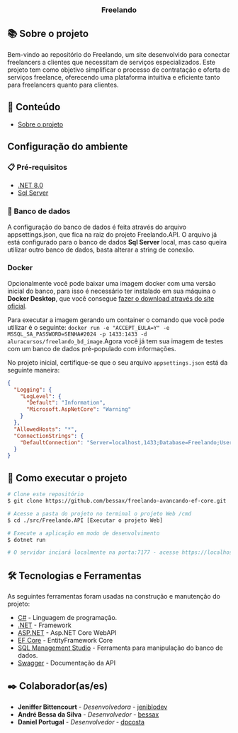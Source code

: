 <h3 align="center">Freelando</h3>

## 📚 Sobre o projeto

Bem-vindo ao repositório do Freelando, um site desenvolvido para conectar freelancers a clientes que necessitam de serviços especializados. Este projeto tem como objetivo simplificar o processo de contratação e oferta de serviços freelance, oferecendo uma plataforma intuitiva e eficiente tanto para freelancers quanto para clientes.

## 📝 Conteúdo

- [Sobre o projeto](#-sobre-o-projeto)

## Configuração do ambiente

### 📋 Pré-requisitos

- [.NET 8.0](https://dotnet.microsoft.com/download/dotnet/8.0)
- [Sql Server](https://www.microsoft.com/pt-br/sql-server/sql-server-downloads)

### 🎲 Banco de dados
A configuração do banco de dados é feita através do arquivo appsettings.json, que fica na raiz do projeto Freelando.API. 
O arquivo já está configurado para o banco de dados **Sql Server** local, mas caso queira utilizar outro banco de dados, basta alterar a string de conexão.

### Docker
Opcionalmente você pode baixar uma imagem docker com uma versão inicial do banco, para isso é necessário ter instalado em sua máquina o **Docker Desktop**, que você consegue [fazer o download através do site oficial](https://www.docker.com/products/docker-desktop/).

Para executar a imagem gerando um container o comando que você pode utilizar é o seguinte:
`docker run -e "ACCEPT_EULA=Y" -e MSSQL_SA_PASSWORD=SENHA#2024 -p 1433:1433 -d aluracursos/freelando_bd_image`.Agora você já tem sua imagem de testes com um banco de dados pré-populado com informações.

No projeto inicial, certifique-se que o seu arquivo `appsettings.json` está da seguinte maneira:
```jSON
{
  "Logging": {
    "LogLevel": {
      "Default": "Information",
      "Microsoft.AspNetCore": "Warning"
    }
  },
  "AllowedHosts": "*",
  "ConnectionStrings": {    
    "DefaultConnection": "Server=localhost,1433;Database=Freelando;User Id=sa;Password=SENHA#2024;Encrypt=false;TrustServerCertificate=true;MultipleActiveResultSets=true;"
  }
}

```

## 🚀 Como executar o projeto

```bash
# Clone este repositório
$ git clone https://github.com/bessax/freelando-avancando-ef-core.git

# Acesse a pasta do projeto no terminal o projeto Web /cmd
$ cd ./src/Freelando.API [Executar o projeto Web]

# Execute a aplicação em modo de desenvolvimento
$ dotnet run

# O servidor inciará localmente na porta:7177 - acesse https://localhost:7177
```

## 🛠 Tecnologias e Ferramentas

As seguintes ferramentas foram usadas na construção e manutenção do projeto:

- [C#](https://docs.microsoft.com/pt-br/dotnet/csharp/) - Linguagem de programação.
- [.NET](https://docs.microsoft.com/pt-br/dotnet/) - Framework
- [ASP.NET](https://dotnet.microsoft.com/en-us/apps/aspnet/apis) - Asp.NET Core WebAPI
- [EF Core](https://learn.microsoft.com/en-us/ef/core/) - EntityFramework Core
- [SQL Management Studio](https://learn.microsoft.com/en-us/sql/ssms/download-sql-server-management-studio-ssms?view=sql-server-ver16) - Ferramenta para manipulação do banco de dados.
- [Swagger](https://swagger.io/) - Documentação da API

## ✒️ Colaborador(as/es)

- **Jeniffer Bittencourt** - _Desenvolvedora_  - [jeniblodev ](https://github.com/jeniblodev)
- **André Bessa da Silva** - _Desenvolvedor_  - [bessax](https://github.com/bessax)
- **Daniel Portugal** - _Desenvolvedor_  - [dpcosta](https://github.com/dpcosta)

